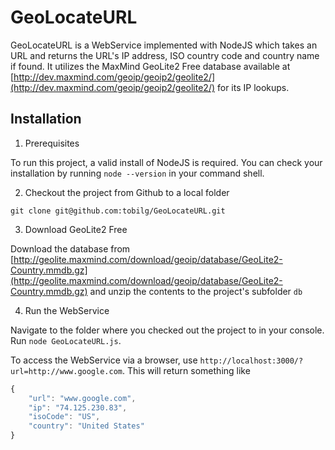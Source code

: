 # GeoLocateURL

GeoLocateURL is a WebService implemented with NodeJS which takes an URL and returns the URL's IP address, ISO country code and country name if found. It utilizes the MaxMind GeoLite2 Free database available at [http://dev.maxmind.com/geoip/geoip2/geolite2/](http://dev.maxmind.com/geoip/geoip2/geolite2/) for its IP lookups.

## Installation

1. Prerequisites

To run this project, a valid install of NodeJS is required. You can check your installation by running `node --version` in your command shell.

2. Checkout the project from Github to a local folder

`git clone git@github.com:tobilg/GeoLocateURL.git`

3. Download GeoLite2 Free

Download the database from [http://geolite.maxmind.com/download/geoip/database/GeoLite2-Country.mmdb.gz](http://geolite.maxmind.com/download/geoip/database/GeoLite2-Country.mmdb.gz) and unzip the contents to the project's subfolder `db`

4. Run the WebService

Navigate to the folder where you checked out the project to in your console. Run `node GeoLocateURL.js`.

To access the WebService via a browser, use `http://localhost:3000/?url=http://www.google.com`. This will return something like

```javascript
{
    "url": "www.google.com",
    "ip": "74.125.230.83",
    "isoCode": "US",
    "country": "United States"
}
```